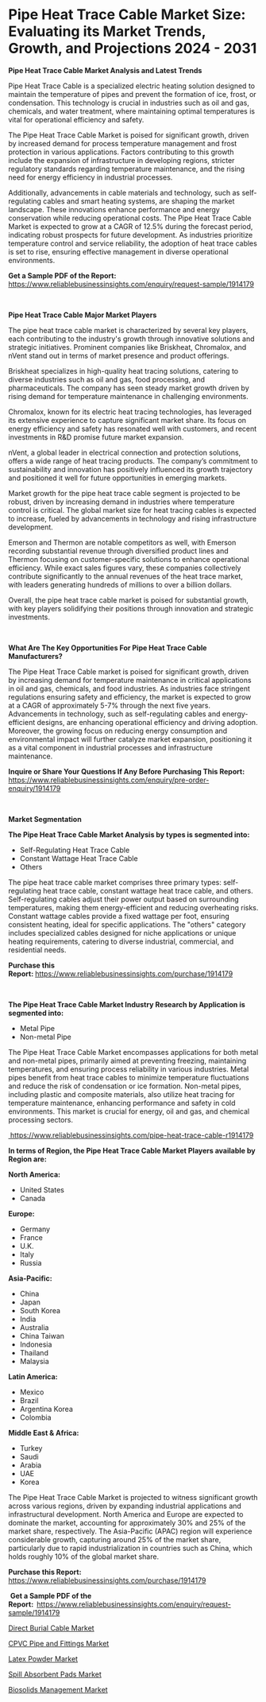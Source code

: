 <p><h1>Pipe Heat Trace Cable Market Size: Evaluating its Market Trends, Growth, and Projections 2024 - 2031</h1></p><p><strong>Pipe Heat Trace Cable Market Analysis and Latest Trends</strong></p>
<p><p>Pipe Heat Trace Cable is a specialized electric heating solution designed to maintain the temperature of pipes and prevent the formation of ice, frost, or condensation. This technology is crucial in industries such as oil and gas, chemicals, and water treatment, where maintaining optimal temperatures is vital for operational efficiency and safety.</p><p>The Pipe Heat Trace Cable Market is poised for significant growth, driven by increased demand for process temperature management and frost protection in various applications. Factors contributing to this growth include the expansion of infrastructure in developing regions, stricter regulatory standards regarding temperature maintenance, and the rising need for energy efficiency in industrial processes.</p><p>Additionally, advancements in cable materials and technology, such as self-regulating cables and smart heating systems, are shaping the market landscape. These innovations enhance performance and energy conservation while reducing operational costs. The Pipe Heat Trace Cable Market is expected to grow at a CAGR of 12.5% during the forecast period, indicating robust prospects for future development. As industries prioritize temperature control and service reliability, the adoption of heat trace cables is set to rise, ensuring effective management in diverse operational environments.</p></p>
<p><strong>Get a Sample PDF of the Report:&nbsp;</strong> <a href="https://www.reliablebusinessinsights.com/enquiry/request-sample/1914179?utm_campaign=1113&utm_medium=2&utm_source=Github&utm_content=ia&utm_term=13112024&utm_id=pipe-heat-trace-cable">https://www.reliablebusinessinsights.com/enquiry/request-sample/1914179</a></p>
<p>&nbsp;</p>
<p><strong>Pipe Heat Trace Cable Major Market Players</strong></p>
<p><p>The pipe heat trace cable market is characterized by several key players, each contributing to the industry's growth through innovative solutions and strategic initiatives. Prominent companies like Briskheat, Chromalox, and nVent stand out in terms of market presence and product offerings.</p><p>Briskheat specializes in high-quality heat tracing solutions, catering to diverse industries such as oil and gas, food processing, and pharmaceuticals. The company has seen steady market growth driven by rising demand for temperature maintenance in challenging environments. </p><p>Chromalox, known for its electric heat tracing technologies, has leveraged its extensive experience to capture significant market share. Its focus on energy efficiency and safety has resonated well with customers, and recent investments in R&D promise future market expansion.</p><p>nVent, a global leader in electrical connection and protection solutions, offers a wide range of heat tracing products. The company’s commitment to sustainability and innovation has positively influenced its growth trajectory and positioned it well for future opportunities in emerging markets.</p><p>Market growth for the pipe heat trace cable segment is projected to be robust, driven by increasing demand in industries where temperature control is critical. The global market size for heat tracing cables is expected to increase, fueled by advancements in technology and rising infrastructure development.</p><p>Emerson and Thermon are notable competitors as well, with Emerson recording substantial revenue through diversified product lines and Thermon focusing on customer-specific solutions to enhance operational efficiency. While exact sales figures vary, these companies collectively contribute significantly to the annual revenues of the heat trace market, with leaders generating hundreds of millions to over a billion dollars.</p><p>Overall, the pipe heat trace cable market is poised for substantial growth, with key players solidifying their positions through innovation and strategic investments.</p></p>
<p>&nbsp;</p>
<p><strong>What Are The Key Opportunities For Pipe Heat Trace Cable Manufacturers?</strong></p>
<p><p>The Pipe Heat Trace Cable market is poised for significant growth, driven by increasing demand for temperature maintenance in critical applications in oil and gas, chemicals, and food industries. As industries face stringent regulations ensuring safety and efficiency, the market is expected to grow at a CAGR of approximately 5-7% through the next five years. Advancements in technology, such as self-regulating cables and energy-efficient designs, are enhancing operational efficiency and driving adoption. Moreover, the growing focus on reducing energy consumption and environmental impact will further catalyze market expansion, positioning it as a vital component in industrial processes and infrastructure maintenance.</p></p>
<p><strong>Inquire or Share Your Questions If Any Before Purchasing This Report:</strong> <a href="https://www.reliablebusinessinsights.com/enquiry/pre-order-enquiry/1914179?utm_campaign=1113&utm_medium=2&utm_source=Github&utm_content=ia&utm_term=13112024&utm_id=pipe-heat-trace-cable">https://www.reliablebusinessinsights.com/enquiry/pre-order-enquiry/1914179</a></p>
<p>&nbsp;</p>
<p><strong>Market Segmentation</strong></p>
<p><strong>The Pipe Heat Trace Cable Market Analysis by types is segmented into:</strong></p>
<p><ul><li>Self-Regulating Heat Trace Cable</li><li>Constant Wattage Heat Trace Cable</li><li>Others</li></ul></p>
<p><p>The pipe heat trace cable market comprises three primary types: self-regulating heat trace cable, constant wattage heat trace cable, and others. Self-regulating cables adjust their power output based on surrounding temperatures, making them energy-efficient and reducing overheating risks. Constant wattage cables provide a fixed wattage per foot, ensuring consistent heating, ideal for specific applications. The "others" category includes specialized cables designed for niche applications or unique heating requirements, catering to diverse industrial, commercial, and residential needs.</p></p>
<p><strong>Purchase this Report:&nbsp;</strong><a href="https://www.reliablebusinessinsights.com/purchase/1914179?utm_campaign=1113&utm_medium=2&utm_source=Github&utm_content=ia&utm_term=13112024&utm_id=pipe-heat-trace-cable">https://www.reliablebusinessinsights.com/purchase/1914179</a></p>
<p>&nbsp;</p>
<p><strong>The Pipe Heat Trace Cable Market Industry Research by Application is segmented into:</strong></p>
<p><ul><li>Metal Pipe</li><li>Non-metal Pipe</li></ul></p>
<p><p>The Pipe Heat Trace Cable Market encompasses applications for both metal and non-metal pipes, primarily aimed at preventing freezing, maintaining temperatures, and ensuring process reliability in various industries. Metal pipes benefit from heat trace cables to minimize temperature fluctuations and reduce the risk of condensation or ice formation. Non-metal pipes, including plastic and composite materials, also utilize heat tracing for temperature maintenance, enhancing performance and safety in cold environments. This market is crucial for energy, oil and gas, and chemical processing sectors.</p></p>
<p><a href="https://www.reliablebusinessinsights.com/pipe-heat-trace-cable-r1914179?utm_campaign=1113&utm_medium=2&utm_source=Github&utm_content=ia&utm_term=13112024&utm_id=pipe-heat-trace-cable">&nbsp;https://www.reliablebusinessinsights.com/pipe-heat-trace-cable-r1914179</a></p>
<p><strong>In terms of Region, the Pipe Heat Trace Cable Market Players available by Region are:</strong></p>
<p>
    <p> <strong> North America: </strong>
        <ul>
            <li>United States</li>
            <li>Canada</li>
        </ul>
        </p> 
    <p> <strong> Europe: </strong>
        <ul>
            <li>Germany</li>
            <li>France</li>
            <li>U.K.</li>
            <li>Italy</li>
            <li>Russia</li>
        </ul>
        </p> 
    <p> <strong> Asia-Pacific: </strong>
        <ul>
            <li>China</li>
            <li>Japan</li>
            <li>South Korea</li>
            <li>India</li>
            <li>Australia</li>
            <li>China Taiwan</li>
            <li>Indonesia</li>
            <li>Thailand</li>
            <li>Malaysia</li>
        </ul>
        </p> 
    <p> <strong> Latin America: </strong>
        <ul>
            <li>Mexico</li>
            <li>Brazil</li>
            <li>Argentina Korea</li>
            <li>Colombia</li>
        </ul>
        </p> 
    <p> <strong> Middle East & Africa: </strong>
        <ul>
            <li>Turkey</li>
            <li>Saudi</li>
            <li>Arabia</li>
            <li>UAE</li>
            <li>Korea</li>
        </ul>
    </p>
    </p>
<p><p>The Pipe Heat Trace Cable Market is projected to witness significant growth across various regions, driven by expanding industrial applications and infrastructural development. North America and Europe are expected to dominate the market, accounting for approximately 30% and 25% of the market share, respectively. The Asia-Pacific (APAC) region will experience considerable growth, capturing around 25% of the market share, particularly due to rapid industrialization in countries such as China, which holds roughly 10% of the global market share.</p></p>
<p><strong>Purchase this Report: </strong><a href="https://www.reliablebusinessinsights.com/purchase/1914179?utm_campaign=1113&utm_medium=2&utm_source=Github&utm_content=ia&utm_term=13112024&utm_id=pipe-heat-trace-cable">https://www.reliablebusinessinsights.com/purchase/1914179</a></p>
<p>&nbsp;<strong>Get a Sample PDF of the Report:&nbsp;&nbsp;</strong><a href="https://www.reliablebusinessinsights.com/enquiry/request-sample/1914179?utm_campaign=1113&utm_medium=2&utm_source=Github&utm_content=ia&utm_term=13112024&utm_id=pipe-heat-trace-cable">https://www.reliablebusinessinsights.com/enquiry/request-sample/1914179</a></p>
<p><strong></strong></p>
<p><p><a href="https://github.com/GenaGaines34/Market-Research-Report-List-1/blob/main/direct-burial-cable-market.md?utm_campaign=1113&utm_medium=2&utm_source=Github&utm_content=ia&utm_term=13112024&utm_id=pipe-heat-trace-cable">Direct Burial Cable Market</a></p><p><a href="https://www.linkedin.com/pulse/cpvc-pipe-fittings-market-size-share-trends-analysis-report-end-use-4oqwc?utm_campaign=1113&utm_medium=2&utm_source=Github&utm_content=ia&utm_term=13112024&utm_id=pipe-heat-trace-cable">CPVC Pipe and Fittings Market</a></p><p><a href="https://www.linkedin.com/pulse/latex-powder-market-size-status-forecast-2024-2031-bultigen-xezgc?utm_campaign=1113&utm_medium=2&utm_source=Github&utm_content=ia&utm_term=13112024&utm_id=pipe-heat-trace-cable">Latex Powder Market</a></p><p><a href="https://github.com/kric8bmkinds/Market-Research-Report-List-1/blob/main/spill-absorbent-pads-market.md?utm_campaign=1113&utm_medium=2&utm_source=Github&utm_content=ia&utm_term=13112024&utm_id=pipe-heat-trace-cable">Spill Absorbent Pads Market</a></p><p><a href="https://issuu.com/reportprime-2/docs/biosolids-management-market-size-20_158c9e0de7246f?utm_campaign=1113&utm_medium=2&utm_source=Github&utm_content=ia&utm_term=13112024&utm_id=pipe-heat-trace-cable">Biosolids Management Market</a></p></p>